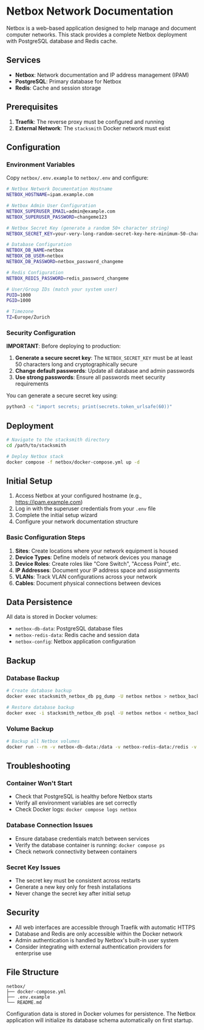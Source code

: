 # Netbox Network Documentation

Netbox is a web-based application designed to help manage and document computer networks. This stack provides a complete Netbox deployment with PostgreSQL database and Redis cache.

## Services

- **Netbox**: Network documentation and IP address management (IPAM)
- **PostgreSQL**: Primary database for Netbox
- **Redis**: Cache and session storage

## Prerequisites

1. **Traefik**: The reverse proxy must be configured and running
2. **External Network**: The `stacksmith` Docker network must exist

## Configuration

### Environment Variables

Copy `netbox/.env.example` to `netbox/.env` and configure:

```bash
# Netbox Network Documentation Hostname
NETBOX_HOSTNAME=ipam.example.com

# Netbox Admin User Configuration
NETBOX_SUPERUSER_EMAIL=admin@example.com
NETBOX_SUPERUSER_PASSWORD=changeme123

# Netbox Secret Key (generate a random 50+ character string)
NETBOX_SECRET_KEY=your-very-long-random-secret-key-here-minimum-50-characters

# Database Configuration
NETBOX_DB_NAME=netbox
NETBOX_DB_USER=netbox
NETBOX_DB_PASSWORD=netbox_password_changeme

# Redis Configuration
NETBOX_REDIS_PASSWORD=redis_password_changeme

# User/Group IDs (match your system user)
PUID=1000
PGID=1000

# Timezone
TZ=Europe/Zurich
```

### Security Configuration

**IMPORTANT**: Before deploying to production:

1. **Generate a secure secret key**: The `NETBOX_SECRET_KEY` must be at least 50 characters long and cryptographically secure
2. **Change default passwords**: Update all database and admin passwords
3. **Use strong passwords**: Ensure all passwords meet security requirements

You can generate a secure secret key using:
```bash
python3 -c "import secrets; print(secrets.token_urlsafe(60))"
```

## Deployment

```bash
# Navigate to the stacksmith directory
cd /path/to/stacksmith

# Deploy Netbox stack
docker compose -f netbox/docker-compose.yml up -d
```

## Initial Setup

1. Access Netbox at your configured hostname (e.g., https://ipam.example.com)
2. Log in with the superuser credentials from your `.env` file
3. Complete the initial setup wizard
4. Configure your network documentation structure

### Basic Configuration Steps

1. **Sites**: Create locations where your network equipment is housed
2. **Device Types**: Define models of network devices you manage
3. **Device Roles**: Create roles like "Core Switch", "Access Point", etc.
4. **IP Addresses**: Document your IP address space and assignments
5. **VLANs**: Track VLAN configurations across your network
6. **Cables**: Document physical connections between devices

## Data Persistence

All data is stored in Docker volumes:
- `netbox-db-data`: PostgreSQL database files
- `netbox-redis-data`: Redis cache and session data
- `netbox-config`: Netbox application configuration

## Backup

### Database Backup
```bash
# Create database backup
docker exec stacksmith_netbox_db pg_dump -U netbox netbox > netbox_backup.sql

# Restore database backup
docker exec -i stacksmith_netbox_db psql -U netbox netbox < netbox_backup.sql
```

### Volume Backup
```bash
# Backup all Netbox volumes
docker run --rm -v netbox-db-data:/data -v netbox-redis-data:/redis -v netbox-config:/config -v $(pwd):/backup alpine tar czf /backup/netbox_volumes_backup.tar.gz /data /redis /config
```

## Troubleshooting

### Container Won't Start
- Check that PostgreSQL is healthy before Netbox starts
- Verify all environment variables are set correctly
- Check Docker logs: `docker compose logs netbox`

### Database Connection Issues
- Ensure database credentials match between services
- Verify the database container is running: `docker compose ps`
- Check network connectivity between containers

### Secret Key Issues
- The secret key must be consistent across restarts
- Generate a new key only for fresh installations
- Never change the secret key after initial setup

## Security

- All web interfaces are accessible through Traefik with automatic HTTPS
- Database and Redis are only accessible within the Docker network
- Admin authentication is handled by Netbox's built-in user system
- Consider integrating with external authentication providers for enterprise use

## File Structure

```
netbox/
├── docker-compose.yml
├── .env.example
└── README.md
```

Configuration data is stored in Docker volumes for persistence. The Netbox application will initialize its database schema automatically on first startup.